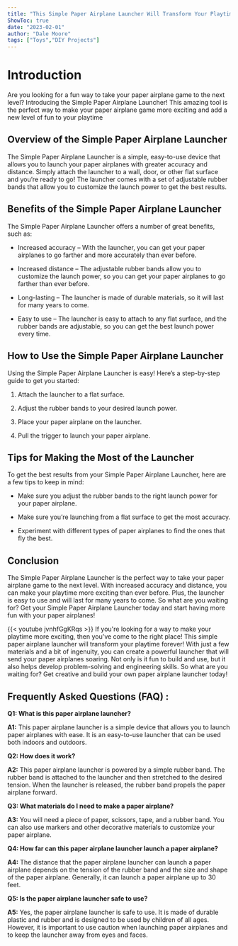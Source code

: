 ```yaml
---
title: "This Simple Paper Airplane Launcher Will Transform Your Playtime Forever!"
ShowToc: true 
date: "2023-02-01"
author: "Dale Moore" 
tags: ["Toys","DIY Projects"]
---
```

# Introduction

Are you looking for a fun way to take your paper airplane game to the next level? Introducing the Simple Paper Airplane Launcher! This amazing tool is the perfect way to make your paper airplane game more exciting and add a new level of fun to your playtime 

## Overview of the Simple Paper Airplane Launcher

The Simple Paper Airplane Launcher is a simple, easy-to-use device that allows you to launch your paper airplanes with greater accuracy and distance. Simply attach the launcher to a wall, door, or other flat surface and you’re ready to go! The launcher comes with a set of adjustable rubber bands that allow you to customize the launch power to get the best results. 

## Benefits of the Simple Paper Airplane Launcher

The Simple Paper Airplane Launcher offers a number of great benefits, such as:

* Increased accuracy – With the launcher, you can get your paper airplanes to go farther and more accurately than ever before.

* Increased distance – The adjustable rubber bands allow you to customize the launch power, so you can get your paper airplanes to go farther than ever before.

* Long-lasting – The launcher is made of durable materials, so it will last for many years to come.

* Easy to use – The launcher is easy to attach to any flat surface, and the rubber bands are adjustable, so you can get the best launch power every time.

## How to Use the Simple Paper Airplane Launcher

Using the Simple Paper Airplane Launcher is easy! Here’s a step-by-step guide to get you started:

1. Attach the launcher to a flat surface.

2. Adjust the rubber bands to your desired launch power.

3. Place your paper airplane on the launcher.

4. Pull the trigger to launch your paper airplane.

## Tips for Making the Most of the Launcher

To get the best results from your Simple Paper Airplane Launcher, here are a few tips to keep in mind:

* Make sure you adjust the rubber bands to the right launch power for your paper airplane.

* Make sure you’re launching from a flat surface to get the most accuracy.

* Experiment with different types of paper airplanes to find the ones that fly the best.

## Conclusion

The Simple Paper Airplane Launcher is the perfect way to take your paper airplane game to the next level. With increased accuracy and distance, you can make your playtime more exciting than ever before. Plus, the launcher is easy to use and will last for many years to come. So what are you waiting for? Get your Simple Paper Airplane Launcher today and start having more fun with your paper airplanes!

{{< youtube jvnhfGgKRqs >}} 
If you're looking for a way to make your playtime more exciting, then you've come to the right place! This simple paper airplane launcher will transform your playtime forever! With just a few materials and a bit of ingenuity, you can create a powerful launcher that will send your paper airplanes soaring. Not only is it fun to build and use, but it also helps develop problem-solving and engineering skills. So what are you waiting for? Get creative and build your own paper airplane launcher today!

## Frequently Asked Questions (FAQ) :
**Q1: What is this paper airplane launcher?**

**A1:** This paper airplane launcher is a simple device that allows you to launch paper airplanes with ease. It is an easy-to-use launcher that can be used both indoors and outdoors.

**Q2: How does it work?**

**A2:** This paper airplane launcher is powered by a simple rubber band. The rubber band is attached to the launcher and then stretched to the desired tension. When the launcher is released, the rubber band propels the paper airplane forward.

**Q3: What materials do I need to make a paper airplane?**

**A3:** You will need a piece of paper, scissors, tape, and a rubber band. You can also use markers and other decorative materials to customize your paper airplane.

**Q4: How far can this paper airplane launcher launch a paper airplane?**

**A4:** The distance that the paper airplane launcher can launch a paper airplane depends on the tension of the rubber band and the size and shape of the paper airplane. Generally, it can launch a paper airplane up to 30 feet.

**Q5: Is the paper airplane launcher safe to use?**

**A5:** Yes, the paper airplane launcher is safe to use. It is made of durable plastic and rubber and is designed to be used by children of all ages. However, it is important to use caution when launching paper airplanes and to keep the launcher away from eyes and faces.



